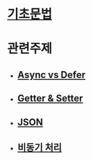 # [기초문법]()

# 관련주제

   - ## [Async vs Defer]()


   - ## [Getter & Setter]()

   - ## [JSON]()

   - ## [비동기 처리]()


   






